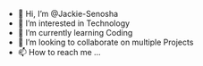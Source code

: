 - 👋 Hi, I’m @Jackie-Senosha
- 👀 I’m interested in Technology
- 🌱 I’m currently learning Coding
- 💞️ I’m looking to collaborate on multiple Projects
- 📫 How to reach me ...

<!---
Jackie-Senosha/Jackie-Senosha is a ✨ special ✨ repository because its `README.md` (this file) appears on your GitHub profile.
You can click the Preview link to take a look at your changes.
--->
